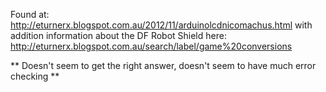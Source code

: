 Found at:
http://eturnerx.blogspot.com.au/2012/11/arduinolcdnicomachus.html
with addition information about the DF Robot Shield here:
http://eturnerx.blogspot.com.au/search/label/game%20conversions

** Doesn't seem to get the right answer, doesn't seem to have much error checking **
